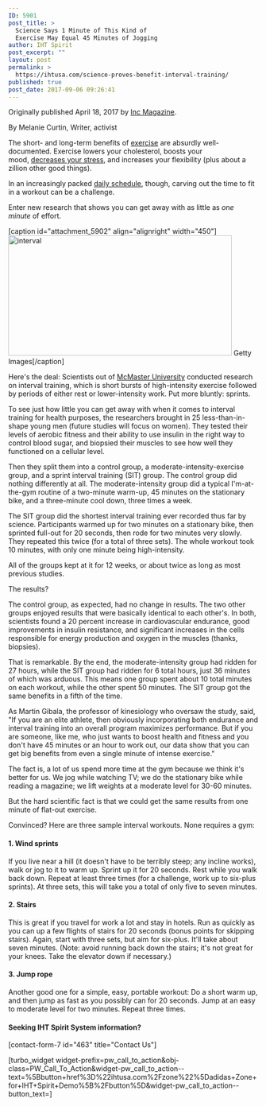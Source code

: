 ```yaml
---
ID: 5901
post_title: >
  Science Says 1 Minute of This Kind of
  Exercise May Equal 45 Minutes of Jogging
author: IHT Spirit
post_excerpt: ""
layout: post
permalink: >
  https://ihtusa.com/science-proves-benefit-interval-training/
published: true
post_date: 2017-09-06 09:26:41
---
```

Originally published April 18, 2017 by <a href="https://www.inc.com/melanie-curtin/science-says-1-minute-of-this-kind-of-exercise-may-equal-45-minutes-of-jogging.html?cid=sf01001&amp;sr_share=twitter&amp;cid=sf01001&amp;sr_share=twitter" target="_blank" rel="noopener">Inc Magazine</a>.

By Melanie Curtin, Writer, activist

The short- and long-term benefits of <a href="https://www.inc.com/jessica-stillman/how-to-use-exercise-to-optimize-your-brain.html">exercise</a> are absurdly well-documented. Exercise lowers your cholesterol, boosts your mood, <a href="https://www.inc.com/magazine/201704/sheila-marikar/insights-stress.html?cid=search">decreases your stress</a>, and increases your flexibility (plus about a zillion other good things).

In an increasingly packed <a href="https://www.inc.com/james-sudakow/why-adding-one-more-thing-to-your-packed-schedule-can-actually-help-your-work-li.html?cid=search">daily schedule</a>, though, carving out the time to fit in a workout can be a challenge.

Enter new research that shows you can get away with as little as <em>one minute</em> of effort.

<!--more-->

[caption id="attachment_5902" align="alignright" width="450"]<a href="https://ihtusa.com/wp-content/uploads/2017/09/getty_feature.jpg"><img class="wp-image-5902" src="https://ihtusa.com/wp-content/uploads/2017/09/getty_feature-300x161.jpg" alt="interval" width="450" height="242" /></a> Getty Images[/caption]

Here's the deal: Scientists out of <a href="http://journals.plos.org/plosone/article?id=10.1371/journal.pone.0154075" target="_blank" rel="nofollow noopener">McMaster University</a> conducted research on interval training, which is short bursts of high-intensity exercise followed by periods of either rest or lower-intensity work. Put more bluntly: sprints.

To see just how little you can get away with when it comes to interval training for health purposes, the researchers brought in 25 less-than-in-shape young men (future studies will focus on women). They tested their levels of aerobic fitness and their ability to use insulin in the right way to control blood sugar, and biopsied their muscles to see how well they functioned on a cellular level.

Then they split them into a control group, a moderate-intensity-exercise group, and a sprint interval training (SIT) group. The control group did nothing differently at all. The moderate-intensity group did a typical I'm-at-the-gym routine of a two-minute warm-up, 45 minutes on the stationary bike, and a three-minute cool down, three times a week.

The SIT group did the shortest interval training ever recorded thus far by science. Participants warmed up for two minutes on a stationary bike, then sprinted full-out for 20 seconds, then rode for two minutes very slowly. They repeated this twice (for a total of three sets). The whole workout took 10 minutes, with only one minute being high-intensity.

All of the groups kept at it for 12 weeks, or about twice as long as most previous studies.

The results?

The control group, as expected, had no change in results. The two other groups enjoyed results that were basically identical to each other's. In both, scientists found a 20 percent increase in cardiovascular endurance, good improvements in insulin resistance, and significant increases in the cells responsible for energy production and oxygen in the muscles (thanks, biopsies).

That is remarkable. By the end, the moderate-intensity group had ridden for 27 hours, while the SIT group had ridden for 6 total hours, just 36 minutes of which was arduous. This means one group spent about 10 total minutes on each workout, while the other spent 50 minutes. The SIT group got the same benefits in a fifth of the time.

As Martin Gibala, the professor of kinesiology who oversaw the study, said, "If you are an elite athlete, then obviously incorporating both endurance and interval training into an overall program maximizes performance. But if you are someone, like me, who just wants to boost health and fitness and you don't have 45 minutes or an hour to work out, our data show that you can get big benefits from even a single minute of intense exercise."

The fact is, a lot of us spend more time at the gym because we think it's better for us. We jog while watching TV; we do the stationary bike while reading a magazine; we lift weights at a moderate level for 30-60 minutes.

But the hard scientific fact is that we could get the same results from one minute of flat-out exercise.

Convinced? Here are three sample interval workouts. None requires a gym:
<h4>1. Wind sprints</h4>
If you live near a hill (it doesn't have to be terribly steep; any incline works), walk or jog to it to warm up. Sprint up it for 20 seconds. Rest while you walk back down. Repeat at least three times (for a challenge, work up to six-plus sprints). At three sets, this will take you a total of only five to seven minutes.
<h4>2. Stairs</h4>
This is great if you travel for work a lot and stay in hotels. Run as quickly as you can up a few flights of stairs for 20 seconds (bonus points for skipping stairs). Again, start with three sets, but aim for six-plus. It'll take about seven minutes. (Note: avoid running back down the stairs; it's not great for your knees. Take the elevator down if necessary.)
<h4>3. Jump rope</h4>
Another good one for a simple, easy, portable workout: Do a short warm up, and then jump as fast as you possibly can for 20 seconds. Jump at an easy to moderate level for two minutes. Repeat three times.
<h4>Seeking IHT Spirit System information?</h4>
[contact-form-7 id="463" title="Contact Us"]

[turbo_widget widget-prefix=pw_call_to_action&obj-class=PW_Call_To_Action&widget-pw_call_to_action--text=%5Bbutton+href%3D%22ihtusa.com%2Fzone%22%5Dadidas+Zone+for+IHT+Spirit+Demo%5B%2Fbutton%5D&widget-pw_call_to_action--button_text=]